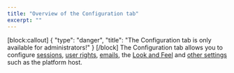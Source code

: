 ```yaml
---
title: "Overview of the Configuration tab"
excerpt: ""
---
```

[block:callout]
{
  "type": "danger",
  "title": "The Configuration tab is only available for administrators!"
}
[/block]
The Configuration tab allows you to configure [sessions](doc:configure-sessions), [user rights](doc:configure-user-rights), [emails](doc:configure-emails), the [Look and Feel](doc:configure-look-and-feel) and [other settings](doc:other-settings) such as the platform host.